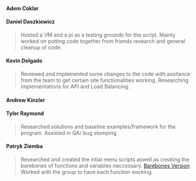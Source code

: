 #### Adem Coklar
> 

#### Daniel Daszkiewicz
> Hosted a VM and a pi as a testing grounds for the script. Mainly worked on putting code together from friends research and general cleanup of code. 

#### Kevin Delgado
> Reviewed and implemented some changes to the code with assitance from the team to get certain site functionalities working. Researching implementations for API and Load Balancing.

#### Andrew Kinzler
> 


#### Tyler Raymond
> Researched solutions and baseline examples/framework for the program.
> Assisted in QA/ bug stomping

#### Patryk Ziemba
>Researched and created the intial menu scripts aswell as creating the barebones of functions and variables neccessary. [Barebones Version](https://github.com/dd482IT/IT490/blob/MS2--Deployment/Promotion-SYS/Scripts/menu.sh)  
>Worked with the group to have each function working.
